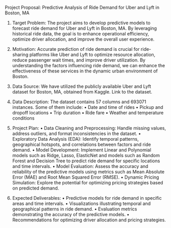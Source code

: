 Project Proposal: Predictive Analysis of Ride Demand for Uber and Lyft in Boston, MA

1. Target Problem: 
The project aims to develop predictive models to forecast ride demand for Uber and Lyft in Boston, MA. By 
leveraging historical ride data, the goal is to enhance operational efficiency, optimize driver allocation, and 
improve the overall user experience. 

2. Motivation: 
Accurate prediction of ride demand is crucial for ride-sharing platforms like Uber and Lyft to optimize 
resource allocation, reduce passenger wait times, and improve driver utilization. By understanding the factors 
influencing ride demand, we can enhance the effectiveness of these services in the dynamic urban 
environment of Boston. 

3. Data Source: 
We have utilized the publicly available Uber and Lyft dataset for Boston, MA, obtained from Kaggle. Link to the 
dataset. 

4. Data Description: 
The dataset contains 57 columns and 693071 instances. Some of them include: 
• Date and time of rides 
• Pickup and dropoff locations 
• Trip duration 
• Ride fare 
• Weather and temperature conditions 

5. Project Plan: 
• Data Cleaning and Preprocessing: Handle missing values, address outliers, and format inconsistencies 
in the dataset. 
• Exploratory Data Analysis (EDA): Identify temporal patterns, geographical hotspots, and correlations 
between factors and ride demand. 
• Model Development: Implement Linear and Polynomial models such as Ridge, Lasso, ElasticNet and 
models such as Random Forest and Decision Tree to predict ride demand for specific locations and 
time intervals. 
• Model Evaluation: Assess the accuracy and reliability of the predictive models using metrics such as 
Mean Absolute Error (MAE) and Root Mean Squared Error (RMSE). 
• Dynamic Pricing Simulation: Explore the potential for optimizing pricing strategies based on predicted 
demand. 

6. Expected Deliverables: 
• Predictive models for ride demand in specific areas and time intervals. 
• Visualizations illustrating temporal and geographical patterns in ride demand. 
• Evaluation metrics demonstrating the accuracy of the predictive models. 
• Recommendations for optimizing driver allocation and pricing strategies.
